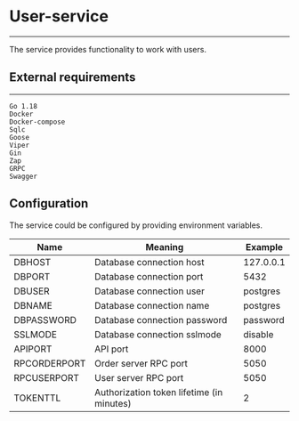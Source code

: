 # User-service

***
The service provides functionality to work with users.

## External requirements

***

    Go 1.18
    Docker
    Docker-compose
    Sqlc
    Goose
    Viper
    Gin
    Zap
    GRPC
    Swagger

## Configuration

The service could be configured by providing environment variables.

| Name         | Meaning                                   | Example   |
|--------------|-------------------------------------------|-----------|
| DBHOST       | Database connection host                  | 127.0.0.1 |
| DBPORT       | Database connection port                  | 5432      |
| DBUSER       | Database connection user                  | postgres  |
| DBNAME       | Database connection name                  | postgres  |
| DBPASSWORD   | Database connection password              | password  |
| SSLMODE      | Database connection sslmode               | disable   |
| APIPORT      | API port                                  | 8000      |
| RPCORDERPORT | Order server RPC port                     | 5050      |
| RPCUSERPORT  | User server RPC port                      | 5050      |
| TOKENTTL     | Authorization token lifetime (in minutes) | 2         |
